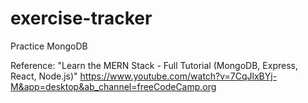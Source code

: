 # exercise-tracker

Practice MongoDB

Reference: "Learn the MERN Stack - Full Tutorial (MongoDB, Express, React, Node.js)"
https://www.youtube.com/watch?v=7CqJlxBYj-M&app=desktop&ab_channel=freeCodeCamp.org
